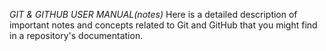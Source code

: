 *GIT & GITHUB USER MANUAL(notes)*
Here is a detailed description of important notes and concepts related to Git and GitHub that you might find in a repository's documentation.
